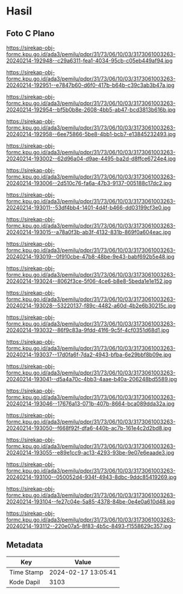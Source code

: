 # Hasil

## Foto C Plano

https://sirekap-obj-formc.kpu.go.id/ada3/pemilu/pdpr/31/73/06/10/03/3173061003263-20240214-192948--c29a6311-fea1-4034-95cb-c05eb449af94.jpg

https://sirekap-obj-formc.kpu.go.id/ada3/pemilu/pdpr/31/73/06/10/03/3173061003263-20240214-192951--e7847b60-d6f0-417b-b64b-c39c3ab3b47a.jpg

https://sirekap-obj-formc.kpu.go.id/ada3/pemilu/pdpr/31/73/06/10/03/3173061003263-20240214-192954--bf5b0b8e-2608-4bb5-ab47-bcd3813b616b.jpg

https://sirekap-obj-formc.kpu.go.id/ada3/pemilu/pdpr/31/73/06/10/03/3173061003263-20240214-192958--6ee75866-5be8-4bb1-bcb7-e13845232493.jpg

https://sirekap-obj-formc.kpu.go.id/ada3/pemilu/pdpr/31/73/06/10/03/3173061003263-20240214-193002--62d96a04-d9ae-4495-ba2d-d8ffce6724e4.jpg

https://sirekap-obj-formc.kpu.go.id/ada3/pemilu/pdpr/31/73/06/10/03/3173061003263-20240214-193006--2d510c76-fa6a-47b3-9137-005188c17dc2.jpg

https://sirekap-obj-formc.kpu.go.id/ada3/pemilu/pdpr/31/73/06/10/03/3173061003263-20240214-193011--53df4bb4-1401-4d4f-b466-dd03199cf3e0.jpg

https://sirekap-obj-formc.kpu.go.id/ada3/pemilu/pdpr/31/73/06/10/03/3173061003263-20240214-193015--a78a0f3b-ab3f-4132-831b-869f0a604eac.jpg

https://sirekap-obj-formc.kpu.go.id/ada3/pemilu/pdpr/31/73/06/10/03/3173061003263-20240214-193019--0f910cbe-47b8-48be-9e43-babf692b5e48.jpg

https://sirekap-obj-formc.kpu.go.id/ada3/pemilu/pdpr/31/73/06/10/03/3173061003263-20240214-193024--8062f3ce-5f06-4ce6-b8e8-5beda1e1e152.jpg

https://sirekap-obj-formc.kpu.go.id/ada3/pemilu/pdpr/31/73/06/10/03/3173061003263-20240214-193028--53220137-f89c-4482-a60d-4b2e6b30215c.jpg

https://sirekap-obj-formc.kpu.go.id/ada3/pemilu/pdpr/31/73/06/10/03/3173061003263-20240214-193032--86f9c83a-9fdd-41f6-9c5f-4cf0351d68d1.jpg

https://sirekap-obj-formc.kpu.go.id/ada3/pemilu/pdpr/31/73/06/10/03/3173061003263-20240214-193037--17d0fa6f-7da2-4943-bfba-6e29bbf8b09e.jpg

https://sirekap-obj-formc.kpu.go.id/ada3/pemilu/pdpr/31/73/06/10/03/3173061003263-20240214-193041--d5a4a70c-4bb3-4aae-b40a-206248bd5589.jpg

https://sirekap-obj-formc.kpu.go.id/ada3/pemilu/pdpr/31/73/06/10/03/3173061003263-20240214-193046--17676a13-071b-407b-8664-bca089dda32a.jpg

https://sirekap-obj-formc.kpu.go.id/ada3/pemilu/pdpr/31/73/06/10/03/3173061003263-20240214-193050--f668f92f-dfa6-440b-ac7b-161e4c2d2bd8.jpg

https://sirekap-obj-formc.kpu.go.id/ada3/pemilu/pdpr/31/73/06/10/03/3173061003263-20240214-193055--e89e1cc9-ac13-4293-93be-9e07e6eaade3.jpg

https://sirekap-obj-formc.kpu.go.id/ada3/pemilu/pdpr/31/73/06/10/03/3173061003263-20240214-193100--050052d4-934f-4943-8dbc-9ddc85419269.jpg

https://sirekap-obj-formc.kpu.go.id/ada3/pemilu/pdpr/31/73/06/10/03/3173061003263-20240214-193104--fe27c04e-5a85-4378-84be-0e4e0a610d48.jpg

https://sirekap-obj-formc.kpu.go.id/ada3/pemilu/pdpr/31/73/06/10/03/3173061003263-20240214-193112--220e07a5-8f83-4b5c-8493-f1558629c357.jpg


## Metadata

| Key        | Value               |
| ---------- | ------------------- |
| Time Stamp | 2024-02-17 13:05:41 |
| Kode Dapil | 3103                |



